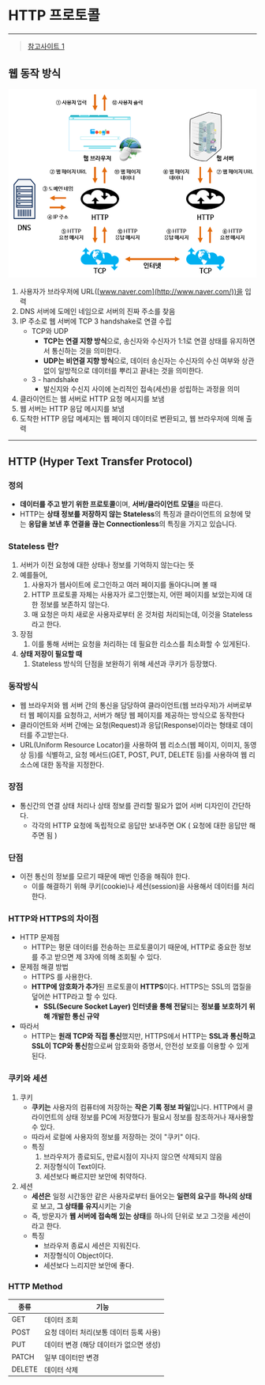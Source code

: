 # HTTP 프로토콜 

---

>[참고사이트 1](https://dev-coco.tistory.com/161)

## 웹 동작 방식 

<img src="./images/웹동작방식.png">

1. 사용자가 브라우저에 URL([www.naver.com](http://www.naver.com/))을 입력
2. DNS 서버에 도메인 네임으로 서버의 진짜 주소를 찾음
3. IP 주소로 웹 서버에 TCP 3 handshake로 연결 수립
   - TCP와 UDP
     - **TCP는 연결 지향 방식**으로, 송신자와 수신자가 1:1로 연결 상태를 유지하면서 통신하는 것을 의미한다.
     - **UDP는 비연결 지향 방식**으로, 데이터 송신자는 수신자의 수신 여부와 상관없이 일방적으로 데이터를 뿌리고 끝내는 것을 의미한다. 
   - 3 - handshake 
     - 발신지와 수신지 사이에 논리적인 접속(세션)을 성립하는 과정을 의미
4. 클라이언트는 웹 서버로 HTTP 요청 메시지를 보냄
5. 웹 서버는 HTTP 응답 메시지를 보냄
6. 도착한 HTTP 응답 메세지는 웹 페이지 데이터로 변환되고, 웹 브라우저에 의해 출력

---

## HTTP  (Hyper Text Transfer Protocol)

### 정의

- **데이터를 주고 받기 위한 프로토콜**이며, **서버/클라이언트 모델**을 따른다.
- HTTP는 **상태 정보를 저장하지 않는 Stateless**의 특징과 클라이언트의 요청에 맞는 **응답을 보낸 후 연결을 끊는 Connectionless**의 특징을 가지고 있습니다.

### Stateless 란? 

1. 서버가 이전 요청에 대한 상태나 정보를 기억하지 않는다는 뜻
2. 예를들어, 
   1. 사용자가 웹사이트에 로그인하고 여러 페이지를 돌아다니며 볼 때 
   2. HTTP 프로토콜 자체는 사용자가 로그인했는지, 어떤 페이지를 보았는지에 대한 정보를 보존하지 않는다. 
   3. 매 요청은 마치 새로운 사용자로부터 온 것처럼 처리되는데, 이것을 Stateless 라고 한다. 
3. 장점
   1. 이를 통해 서버는 요청을 처리하는 데 필요한 리소스를 최소화할 수 있게된다. 
4. **상태 저장이 필요할 때**
   1. Stateless 방식의 단점을 보완하기 위해 세션과 쿠키가 등장했다. 

### 동작방식 

- 웹 브라우저와 웹 서버 간의 통신을 담당하여 클라이언트(웹 브라우저)가 서버로부터 웹 페이지를 요청하고, 서버가 해당 웹 페이지를 제공하는 방식으로 동작한다 
- 클라이언트와 서버 간에는 요청(Request)과 응답(Response)이라는 형태로 데이터를 주고받는다. 
- URL(Uniform Resource Locator)을 사용하여 웹 리소스(웹 페이지, 이미지, 동영상 등)를 식별하고, 요청 메서드(GET, POST, PUT, DELETE 등)를 사용하여 웹 리소스에 대한 동작을 지정한다. 

### 장점

- 통신간의 연결 상태 처리나 상태 정보를 관리할 필요가 없어 서버 디자인이 간단하다.
  - 각각의 HTTP 요청에 독립적으로 응답만 보내주면 OK ( 요청에 대한 응답만 해주면 됨 )


### 단점

- 이전 통신의 정보를 모르기 때문에 매번 인증을 해줘야 한다.
  - 이를 해결하기 위해 쿠키(cookie)나 세션(session)을 사용해서 데이터를 처리한다.


### HTTP와 HTTPS의 차이점

- HTTP 문제점
  - HTTP는 평문 데이터를 전송하는 프로토콜이기 때문에, HTTP로 중요한 정보를 주고 받으면 제 3자에 의해 조회될 수 있다.
- 문제점 해결 방법
  - HTTPS 를 사용한다. 
  - **HTTP에 암호화가 추가**된 프로토콜이 **HTTPS**이다. HTTPS는 SSL의 껍질을 덮어쓴 HTTP라고 할 수 있다.
    - **SSL(Secure Socket Layer) 인터넷을 통해 전달**되는 **정보를 보호하기 위해 개발한 통신 규약**
- 따라서 
  - HTTP는 **원래 TCP와 직접 통신**했지만, HTTPS에서 HTTP는 **SSL과 통신하고 SSL이 TCP와 통신**함으로써 암호화와 증명서, 안전성 보호를 이용할 수 있게 된다.

### 쿠키와 세션

1. 쿠키
   - **쿠키는** 사용자의 컴퓨터에 저장하는 **작은 기록 정보 파일**입니다. HTTP에서 클라이언트의 상태 정보를 PC에 저장했다가 필요시 정보를 참조하거나 재사용할 수 있다.
   - 따라서 로컬에 사용자의 정보를 저장하는 것이 "쿠키" 이다. 
   - 특징 
     1. 브라우저가 종료되도, 만료시점이 지나지 않으면 삭제되지 않음
     2. 저장형식이 Text이다. 
     3. 세션보다 빠르지만 보안에 취약하다. 
2. 세션
   - **세션은** 일정 시간동안 같은 사용자로부터 들어오는 **일련의 요구**를 **하나의 상태**로 보고, **그 상태를 유지**시키는 기술
   - 즉, 방문자가 **웹 서버에 접속해 있는 상태**를 하나의 단위로 보고 그것을 세션이라고 한다.
   - 특징
     - 브라우저 종료시 세션은 지워진다. 
     - 저장형식이 Object이다. 
     - 세션보다 느리지만 보안에 좋다. 

### HTTP Method

| **종류** | **기능**                                |
| -------- | --------------------------------------- |
| GET      | 데이터 조회                             |
| POST     | 요청 데이터 처리(보통 데이터 등록 사용) |
| PUT      | 데이터 변경 (해당 데이터가 없으면 생성) |
| PATCH    | 일부 데이터만 변경                      |
| DELETE   | 데이터 삭제                             |